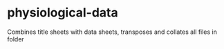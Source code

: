 # physiological-data
Combines title sheets with data sheets, transposes and collates all files in folder
